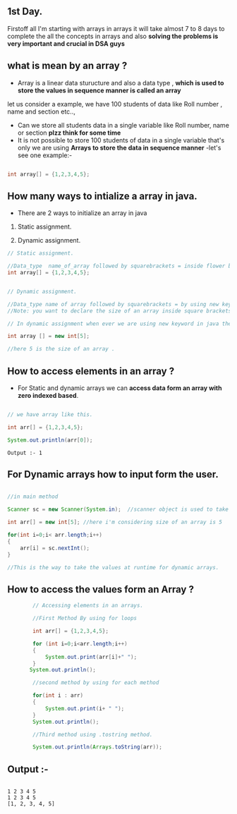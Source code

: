 ## 1st Day.

 Firstoff all I'm starting with arrays in arrays it will take almost 7 to 8 days to complete the all the concepts in arrays and also **solving the problems is very important and crucial in DSA guys**
## what is mean by an array ?

- Array is a linear data sturucture and also a data type , **which is used to store the values in sequence manner is called an array**

let us consider a example, we have 100 students of data like Roll number , name and section etc..,   
- Can we store all students data in a single variable like Roll number, name or section **plzz think for some time** 
-  It is not possible to store 100 students of data in a single variable that's only we are using **Arrays to store the data in sequence manner**
-let's see one example:-
```java

int array[] = {1,2,3,4,5}; 

```
## How many ways to intialize a array in java.

- There are 2 ways to initialize an array in java

1. Static assignment.

2. Dynamic assignment.


```java
// Static assignment.

//Data_type  name_of_array followed by squarebrackets = inside flower brackets you want write what type of data you wanna store.
int array[] = {1,2,3,4,5};

```


```java

// Dynamic assignment.

//Data_type name of array followed by squarebrackets = by using new keyword followed by Data_type followed by squarebrackets.
//Note: you want to declare the size of an array inside square brackets in dynamic as well as static also . In static methods don't require the size of an array.

// In dynamic assignment when ever we are using new keyword in java then it will automatically creates a object of that type here array is also a object in java.

int array [] = new int[5];

//here 5 is the size of an array .

```

## How to access elements in an array ?
- For Static and dynamic arrays we can **access data form an array with zero indexed based**.

```java

// we have array like this.

int arr[] = {1,2,3,4,5};

System.out.println(arr[0]);
```

```
Output :- 1

```
## For Dynamic arrays how to input form the user.

```java

//in main method

Scanner sc = new Scanner(System.in);  //scanner object is used to take the input form the user.

int arr[] = new int[5]; //here i'm considering size of an array is 5

for(int i=0;i< arr.length;i++)
{
    arr[i] = sc.nextInt();
}

//This is the way to take the values at runtime for dynamic arrays.

```

## How to access the values form an Array ?

```java
        // Accessing elements in an arrays.

        //First Method By using for loops 

        int arr[] = {1,2,3,4,5};

        for (int i=0;i<arr.length;i++)
        {
            System.out.print(arr[i]+" ");
        }
       System.out.println(); 

        //second method by using for each method 

        for(int i : arr)
        {
            System.out.print(i+ " ");
        }
        System.out.println();

        //Third method using .tostring method.

        System.out.println(Arrays.toString(arr));

  ```

  ## Output :-

```

1 2 3 4 5 
1 2 3 4 5 
[1, 2, 3, 4, 5]

```
